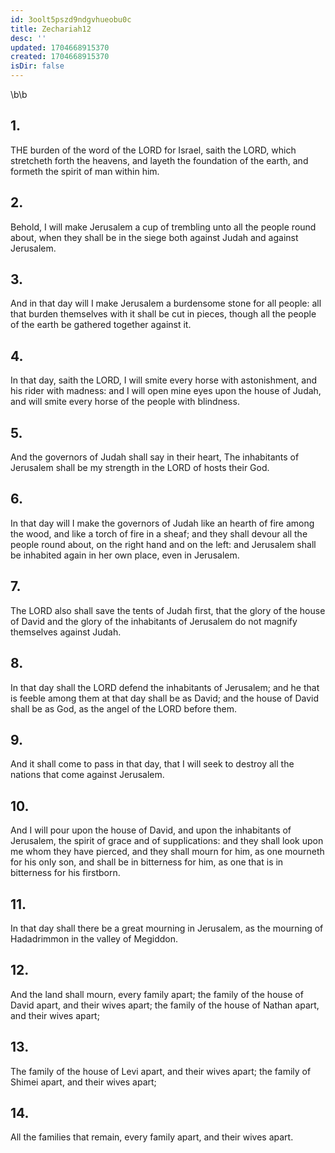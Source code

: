 ```yaml
---
id: 3oolt5pszd9ndgvhueobu0c
title: Zechariah12
desc: ''
updated: 1704668915370
created: 1704668915370
isDir: false
---
```

\b\b
## 1.
THE burden of the word of the LORD for Israel, saith the LORD, which stretcheth forth the heavens, and layeth the foundation of the earth, and formeth the spirit of man within him.
## 2.
Behold, I will make Jerusalem a cup of trembling unto all the people round about, when they shall be in the siege both against Judah and against Jerusalem.
## 3.
And in that day will I make Jerusalem a burdensome stone for all people: all that burden themselves with it shall be cut in pieces, though all the people of the earth be gathered together against it.
## 4.
In that day, saith the LORD, I will smite every horse with astonishment, and his rider with madness: and I will open mine eyes upon the house of Judah, and will smite every horse of the people with blindness.
## 5.
And the governors of Judah shall say in their heart, The inhabitants of Jerusalem shall be my strength in the LORD of hosts their God.
## 6.
In that day will I make the governors of Judah like an hearth of fire among the wood, and like a torch of fire in a sheaf; and they shall devour all the people round about, on the right hand and on the left: and Jerusalem shall be inhabited again in her own place, even in Jerusalem.
## 7.
The LORD also shall save the tents of Judah first, that the glory of the house of David and the glory of the inhabitants of Jerusalem do not magnify themselves against Judah.
## 8.
In that day shall the LORD defend the inhabitants of Jerusalem; and he that is feeble among them at that day shall be as David; and the house of David shall be as God, as the angel of the LORD before them.
## 9.
And it shall come to pass in that day, that I will seek to destroy all the nations that come against Jerusalem.
## 10.
And I will pour upon the house of David, and upon the inhabitants of Jerusalem, the spirit of grace and of supplications: and they shall look upon me whom they have pierced, and they shall mourn for him, as one mourneth for his only son, and shall be in bitterness for him, as one that is in bitterness for his firstborn.
## 11.
In that day shall there be a great mourning in Jerusalem, as the mourning of Hadadrimmon in the valley of Megiddon.
## 12.
And the land shall mourn, every family apart; the family of the house of David apart, and their wives apart; the family of the house of Nathan apart, and their wives apart;
## 13.
The family of the house of Levi apart, and their wives apart; the family of Shimei apart, and their wives apart;
## 14.
All the families that remain, every family apart, and their wives apart.
